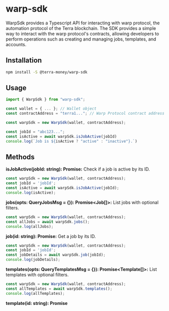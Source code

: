 # warp-sdk

WarpSdk provides a Typescript API for interacting with warp protocol, the automation protocol of the Terra blockchain. The SDK provides a simple way to interact with the warp protocol's contracts, allowing developers to perform operations such as creating and managing jobs, templates, and accounts.

## Installation

```bash
npm install -S @terra-money/warp-sdk
```


## Usage

```typescript
import { WarpSdk } from "warp-sdk";

const wallet = { ... }; // Wallet object
const contractAddress = "terra1..."; // Warp Protocol contract address

const warpSdk = new WarpSdk(wallet, contractAddress);

const jobId = "abc123...";
const isActive = await warpSdk.isJobActive(jobId)
console.log(`Job is ${isActive ? "active" : "inactive"}.`)
```
## Methods

**isJobActive(jobId: string): Promise<boolean>:** Check if a job is active by its ID.

```typescript
const warpSdk = new WarpSdk(wallet, contractAddress);
const jobId = 'jobId';
const isActive = await warpSdk.isJobActive(jobId);
console.log(isActive);
```

**jobs(opts: QueryJobsMsg = {}): Promise<Job[]>:** List jobs with optional filters.

```typescript
const warpSdk = new WarpSdk(wallet, contractAddress);
const allJobs = await warpSdk.jobs();
console.log(allJobs);
```

**job(id: string): Promise<Job>:** Get a job by its ID.

```typescript
const warpSdk = new WarpSdk(wallet, contractAddress);
const jobId = 'jobId';
const jobDetails = await warpSdk.job(jobId);
console.log(jobDetails);
```

**templates(opts: QueryTemplatesMsg = {}): Promise<Template[]>:** List templates with optional filters.

```typescript
const warpSdk = new WarpSdk(wallet, contractAddress);
const allTemplates = await warpSdk.templates();
console.log(allTemplates);
```

**template(id: string): Promise<Template>:** Get a template by its ID.

```typescript
const warpSdk = new WarpSdk(wallet, contractAddress);
const templateId = 'templateId';
const templateDetails = await warpSdk.template(templateId);
console.log(templateDetails);
```

**simulateQuery(query: QueryRequestFor_String): Promise<object>:** Simulate a query.

```typescript
const warpSdk = new WarpSdk(wallet, contractAddress);
const query = { ... };
const queryResult = await warpSdk.simulateQuery(query);
console.log(queryResult);
```

**account(owner: string): Promise<Account>:** Get an account by its owner.

```typescript
const warpSdk = new WarpSdk(wallet, contractAddress);
const accountId = 'accountId';
const accountDetails = await warpSdk.account(accountId);
console.log(accountDetails);
```

**accounts(opts: QueryAccountsMsg): Promise<Account[]>:** List accounts with optional filters.

```typescript
const warpSdk = new WarpSdk(wallet, contractAddress);
const allAccounts = await warpSdk.accounts();
console.log(allAccounts);
```

**config(): Promise<Config>:** Get the config of the Warp Protocol.

```typescript
const warpSdk = new WarpSdk(wallet, contractAddress);
const configInfo = await warpSdk.config();
console.log(configInfo);
```

**createJob(sender: string, msg: CreateJobMsg): Promise<TxInfo>:** Create a job.

```typescript
const warpSdk = new WarpSdk(wallet, contractAddress);

const msg = {
  ....,
  msgs: [...],
  reward: '1000000',
  condition: {
    and: [{
      expr: {
        string: {
          left: {
            value: 'val1',
          },
          op: 'eq',
          right: {
            value: 'val1',
          },
        },
      },
    }],
  },
};

const sender = 'sender address';
const job = await warpSdk.createJob(sender, msg);
console.log(job);
```

**createJobSequence(sender: string, sequence: CreateJobMsg[]): Promise<TxInfo>:** Create a sequence of jobs.

```typescript
const warpSdk = new WarpSdk(wallet, contractAddress);

const msg1 = {
  ...
  msgs: [...],
  reward: '1000000',
  condition: {
    and: [{
      expr: {
        string: {
          left: {
            value: 'val1',
          },
          op: 'eq',
          right: {
            value: 'val1',
          },
        },
      },
    }],
  }],
};

const msg2 = {
  ...,
  msgs: [...],
  reward: '1000000',
  condition: {
    and: [{
      expr: {
        string: {
          left: {
            value: 'val',
          },
          op: 'eq',
          right: {
            value: 'val2',
          },
        },
      },
    }],
  },
};

const sender = 'sender address';
const jobSequence = await warpSdk.createJobSequence(sender, [msg1, msg2]);
console.log(jobSequence);
```

**deleteJob(sender: string, jobId: string): Promise<TxInfo>:** Delete a job.

```typescript
const warpSdk = new WarpSdk(wallet, contractAddress);
const sender = 'sender address';

const jobId = 'abc123';
const response = await warpSdk.deleteJob(sender, jobId);
console.log(response);
```

**updateJob(sender: string, msg: UpdateJobMsg): Promise<TxInfo>:** Update a job.

```typescript
const warpSdk = new WarpSdk(wallet, contractAddress);
const sender = 'sender address';

const msg = { name: 'Updated Job Name', id: 'abc123' };
const response = await warpSdk.updateJob(sender, msg);
console.log(response);
```

**executeJob(sender: string, jobId: string): Promise<TxInfo>:** Execute a job.

```typescript
const warpSdk = new WarpSdk(wallet, contractAddress);
const sender = 'sender address';

const jobId = 'abc123';
const response = await warpSdk.executeJob(sender, jobId);
console.log(response);
```

**submitTemplate(sender: string, msg: SubmitTemplateMsg): Promise<TxInfo>:** Submit a template.

```typescript
const warpSdk = new WarpSdk(wallet, contractAddress);
const sender = 'sender address';

const msg = { name: 'Template 1', formatted_str: 'this is a template', vars: []};
const response = await sdk.submitTemplate(sender, msg);
console.log(response);
```

**deleteTemplate(sender: string, templateId: string): Promise<TxInfo>:** Delete a template.

```typescript
const warpSdk = new WarpSdk(wallet, contractAddress);
const sender = 'sender address';

const templateId = 'template_id';
const response = await sdk.deleteTemplate(sender, templateId);
console.log(response);
```

**editTemplate(sender: string, msg: EditTemplateMsg): Promise<TxInfo>:** Edit a template.

```typescript
const warpSdk = new WarpSdk(wallet, contractAddress);
const sender = 'sender address';

const msg = { name: 'Updated Template', id: 'template_id' };
const response = await warpSdk.editTemplate(sender, msg);
console.log(response);
```

**createAccount(sender: string): Promise<TxInfo>**

```typescript
const warpSdk = new WarpSdk(wallet, contractAddress);

const sender = 'sender address';
const account = await warpSdk.createAccount(sender);
console.log(account);
```